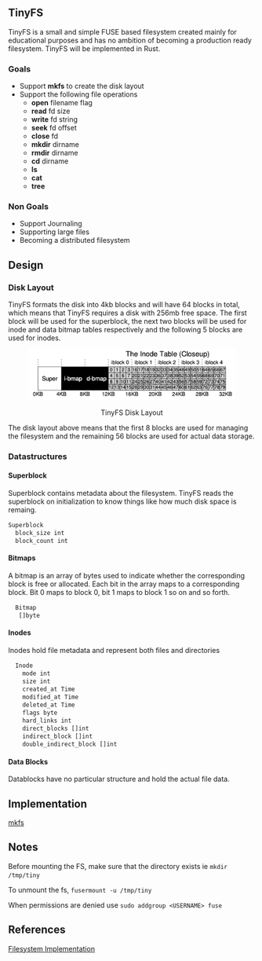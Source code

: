 
## TinyFS
TinyFS is a small and simple FUSE based filesystem created mainly for educational purposes and has no ambition of
becoming a production ready filesystem. TinyFS will be implemented in Rust.

### Goals
- Support **mkfs** to create the disk layout
- Support the following file operations
  - **open** filename flag
  - **read** fd size
  - **write** fd string
  - **seek** fd offset
  - **close** fd
  - **mkdir** dirname
  - **rmdir** dirname
  - **cd** dirname
  - **ls**
  - **cat**
  - **tree**



### Non Goals
- Support Journaling
- Supporting large files
- Becoming a distributed filesystem


## Design

### Disk Layout

TinyFS formats the disk into 4kb  blocks and will have 64 blocks in total, which means that TinyFS requires a disk with
256mb free space. The first block will be used for the superblock, the next two blocks will be used for inode and data
bitmap tables respectively and the following 5 blocks are used for inodes.

<figure>

![Disk](img/disk.png)

<figcaption align="center">TinyFS Disk Layout</figcaption>

</figure>

The disk layout above means that the first 8 blocks are used for managing the filesystem and the remaining 56 blocks are
used for actual data storage.

### Datastructures

#### Superblock

Superblock contains metadata about the filesystem. TinyFS reads the superblock on initialization to know things like
how much disk space is remaing.

```
Superblock
  block_size int
  block_count int
```

#### Bitmaps

A bitmap is an array of bytes used to indicate whether the corresponding block is free or allocated. Each bit in the array
maps to a corresponding block. Bit 0 maps to block 0, bit 1 maps to block 1 so on and so forth.

```
  Bitmap
   []byte
```

#### Inodes

Inodes hold file metadata and represent both files and directories

```
  Inode
    mode int
    size int
    created_at Time
    modified_at Time
    deleted_at Time
    flags byte
    hard_links int
    direct_blocks []int
    indirect_block []int
    double_indirect_block []int
```


#### Data Blocks

Datablocks have no particular structure and hold the actual file data.

## Implementation

[mkfs](./mkfs.md)

## Notes
Before mounting the FS, make sure that the directory exists ie `mkdir /tmp/tiny`

To unmount the fs, `fusermount -u /tmp/tiny`

When permissions are denied use `sudo addgroup <USERNAME> fuse`

## References

[Filesystem Implementation](https://pages.cs.wisc.edu/~remzi/OSTEP/file-implementation.pdf)
